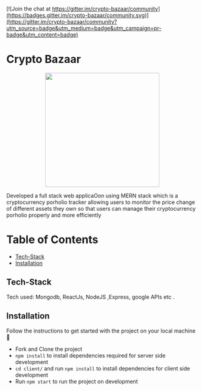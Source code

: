 [![Join the chat at https://gitter.im/crypto-bazaar/community](https://badges.gitter.im/crypto-bazaar/community.svg)](https://gitter.im/crypto-bazaar/community?utm_source=badge&utm_medium=badge&utm_campaign=pr-badge&utm_content=badge)

# Crypto Bazaar

<p align="center" width="100%">
    <img width="300" src="https://github.com/adityabisoi/crypto-bazaar/blob/main/icon.png"> 
</p>

Developed a full stack web applicaOon using MERN stack which is a cryptocurrency porholio tracker allowing users to monitor the price change of different assets they own so that users can manage their cryptocurrency porholio properly and more efficiently

# Table of Contents
  - [Tech-Stack](#tech-stack)
  - [Installation](#installation)

## Tech-Stack
Tech used: Mongodb, ReactJs, NodeJS ,Express, google APIs etc .


## Installation
Follow the instructions to get started with the project on your local machine 🚀
* Fork and Clone the project
* `npm install` to install dependencies required for server side development
* `cd client/` and run `npm install` to install dependencies for client side development
* Run `npm start` to run the project on development
